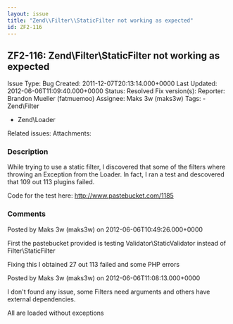 ```yaml
---
layout: issue
title: "Zend\\Filter\\StaticFilter not working as expected"
id: ZF2-116
---
```


ZF2-116: Zend\\Filter\\StaticFilter not working as expected
-----------------------------------------------------------

 Issue Type: Bug Created: 2011-12-07T20:13:14.000+0000 Last Updated: 2012-06-06T11:09:40.000+0000 Status: Resolved Fix version(s):
 Reporter:  Brandon Mueller (fatmuemoo)  Assignee:  Maks 3w (maks3w)  Tags: - Zend\\Filter
- Zend\\Loader

 Related issues:
 Attachments:
### Description

While trying to use a static filter, I discovered that some of the filters where throwing an Exception from the Loader. In fact, I ran a test and descovered that 109 out 113 plugins failed.

Code for the test here: <http://www.pastebucket.com/1185>





### Comments

Posted by Maks 3w (maks3w) on 2012-06-06T10:49:26.000+0000

First the pastebucket provided is testing Validator\\StaticValidator instead of Filter\\StaticFilter

Fixing this I obtained 27 out 113 failed and some PHP errors





Posted by Maks 3w (maks3w) on 2012-06-06T11:08:13.000+0000

I don't found any issue, some Filters need arguments and others have external dependencies.

All are loaded without exceptions

